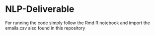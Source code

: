 # NLP-Deliverable

For running the code simply follow the Rmd R notebook and import the emails.csv also found in this repository
